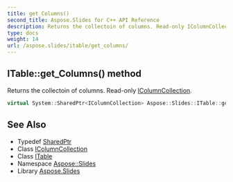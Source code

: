 ```yaml
---
title: get_Columns()
second_title: Aspose.Slides for C++ API Reference
description: Returns the collectoin of columns. Read-only IColumnCollection.
type: docs
weight: 14
url: /aspose.slides/itable/get_columns/
---
```

## ITable::get_Columns() method


Returns the collectoin of columns. Read-only [IColumnCollection](../../icolumncollection/).

```cpp
virtual System::SharedPtr<IColumnCollection> Aspose::Slides::ITable::get_Columns()=0
```

## See Also

* Typedef [SharedPtr](../../../system/sharedptr/)
* Class [IColumnCollection](../../icolumncollection/)
* Class [ITable](../)
* Namespace [Aspose::Slides](../../)
* Library [Aspose.Slides](../../../)